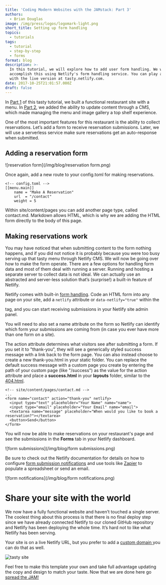 ```yaml
---
title: 'Coding Modern Websites with the JAMstack: Part 3'
authors:
  - Brian Douglas
image: /img/press/logos/logomark-light.png
short_title: Setting up form handling
topics:
  - tutorials
tags:
  - tutorial
  - step-by-step
  - forms
format: blog
description: >-
  In this tutorial, we will explore how to add user form handling. We will
  accomplish this using Netlify's form handling service. You can play around
  with the live version at tasty.netlify.com.
date: 2017-10-25T21:01:57.000Z
draft: false
---
```

In [Part 1](/blog/2017/10/05/coding-modern-websites-with-the-jamstack-part-1/) of this tasty tutorial, we built a functional restaurant site with a menu. In [Part 2](/blog/2017/10/11/coding-modern-websites-with-the-jamstack-part-2//), we added the ability to update content through a CMS, which made managing the menu and image gallery a top shelf experience.

One of the most important features for this restaurant is the ability to collect reservations. Let’s add a form to receive reservation submissions. Later, we will use a serverless service make sure reservations get an auto-response when submitted.

## Adding a reservation form

![reservation form](/img/blog/reservation form.png)

Once again, add a new route to your config.toml for making reservations.

```
<!-- config.toml -->
[[menu.main]]
    name = "Make A Reservation"
    url  = "/contact"
    weight = 5
```

Within site/content/pages you can add another page type, called contact.md. Markdown allows HTML, which is why we are adding the HTML form directly to the body of this page.

## Making reservations work

You may have noticed that when submitting content to the form nothing happens, and if you did not notice it is probably because you were too busy serving up that tasty menu through Netlify CMS. We will now be going over how to make the form operate. There are a few options for handling form data and most of them deal with running a server. Running and hosting a separate server to collect data is not ideal. We can actually use an abstracted and server-less solution that’s (surprise!) a built-in feature of Netlify.

Netlify comes with built-in [form handling](https://www.netlify.com/docs/form-handling/). Code an HTML form into any page on your site, add a `netlify` attribute or `data-netlify="true"` within the <form> tag, and you can start receiving submissions in your Netlify site admin panel.

You will need to also set a name attribute on the form so Netlify can identify which form your submissions are coming from (in case you ever have more than one form on a site).

The action attribute determines what visitors see after submitting a form. If you set it to "thank-you", they will see a generically styled success message with a link back to the form page. You can also instead choose to create a new thank-you.html in your static folder. You can replace the default success message with a custom page you create by entering the path of your custom page (like "/success") as the value for the action attribute and place a **success.html** in your **layouts** folder, similar to the [404.html](https://github.com/netlify/restaurant-template-cms/blob/step-05-add-contact-form/site/layouts/404.html).

```
<!-- site/content/pages/contact.md -->
...
<form name="contact" action="thank-you" netlify>
  <input type="text" placeholder="Your Name" name="name">
  <input type="email" placeholder="Your Email" name="email">
  <textarea name="message" placeholder="When would you like to book a reservation?"></textarea>
  <button>Send</button>
</form>
```

You will now be able to make reservations on your restaurant's page and see the submissions in the **Forms** tab in your Netlify dashboard.

![form submissions](/img/blog/form submissions.png)

Be sure to check out the Netlify documentation for details on how to configure [form submission notifications](/docs/form-handling/) and use tools like [Zapier](https://zapier.com/) to populate a spreadsheet or send an email.

![form notifications](/img/blog/form notifications.png)

# Share your site with the world

We now have a fully functional website and haven’t touched a single server. The coolest thing about this process is that there is no final deploy step since we have already connected Netlify to our cloned GitHub repository and Netlify has been deploying the whole time. It’s hard not to like what Netlify has been serving.

Your site is on a live Netlify URL, but you prefer to add a [custom domain ](/docs/custom-domains/)you can do that as well.

![tasty site](/img/blog/tasy-site.png)

Feel free to make this template your own and take full advantage updating the copy and design to match your taste. Now that we are done here go [spread the JAM!](https://jamstack.org/)
